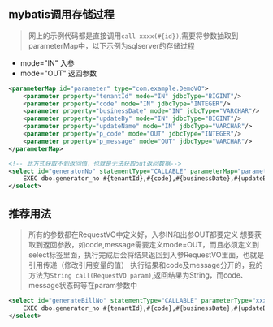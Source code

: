 ## mybatis调用存储过程

> 网上的示例代码都是直接调用`call xxxx(#{id})`,需要将参数抽取到parameterMap中，以下示例为sqlserver的存储过程

* mode="IN" 入参
* mode="OUT" 返回参数

```xml
<parameterMap id="parameter" type="com.example.DemoVO">
    <parameter property="tenantId" mode="IN" jdbcType="BIGINT"/>
    <parameter property="code" mode="IN" jdbcType="INTEGER"/>
    <parameter property="businessDate" mode="IN" jdbcType="VARCHAR"/>
    <parameter property="updateBy" mode="IN" jdbcType="BIGINT"/>
    <parameter property="updateName" mode="IN" jdbcType="VARCHAR"/>
    <parameter property="p_code" mode="OUT" jdbcType="INTEGER"/>
    <parameter property="p_message" mode="OUT" jdbcType="VARCHAR"/>
</parameterMap>

<!-- 此方式获取不到返回值，也就是无法获取out返回数据-->
<select id="generatorNo" statementType="CALLABLE" parameterMap="parameter" resultType="string">
    EXEC dbo.generator_no #{tenantId},#{code},#{businessDate},#{updateBy},#{updateName},#{p_code},#{p_message};
</select>
```


## 推荐用法

> 所有的参数都在RequestVO中定义好，入参IN和出参OUT都要定义
> 想要获取到返回参数，如code,message需要定义mode=OUT，而且必须定义到select标签里面，执行完成后会将结果返回到入参RequestVO里面，也就是引用传递（修改引用变量的值）
> 执行结果和code及message分开的，我的方法为`String call(RequestVO param)`,返回结果为String，而code、message状态码等在param参数中

```xml
<select id="generateBillNo" statementType="CALLABLE" parameterType="xxx.RequestVO" resultType="string">
    EXEC dbo.generator_no #{tenantId},#{code},#{businessDate},#{updateBy},#{updateName},#{code,mode=OUT,jdbcType=INTEGER},#{message,mode=OUT,jdbcType=VARCHAR}
</select>
```
